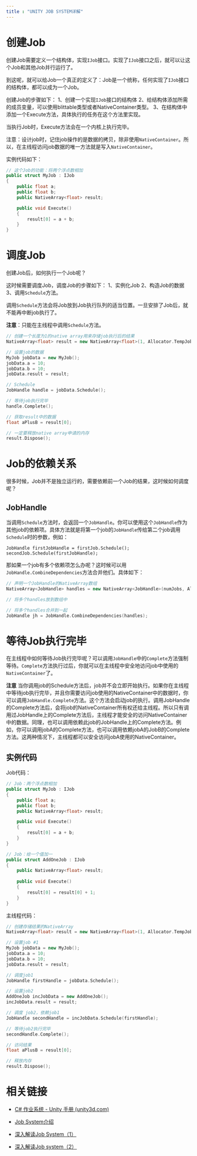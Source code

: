 ```yaml
---
title : "UNITY JOB SYSTEM详解"
---
```


# 创建Job

创建Job需要定义一个结构体，实现`IJob`接口。实现了`IJob`接口之后，就可以让这个Job和其他Job并行运行了。

到这呢，就可以给Job一个真正的定义了：Job是一个统称，任何实现了`IJob`接口的结构体，都可以成为一个Job。

创建Job的步骤如下：
1、创建一个实现`IJob`接口的结构体
2、给结构体添加所需的成员变量，可以使用blittable类型或者NativeContainer类型。
3、在结构体中添加一个Execute方法，具体执行的任务在这个方法里实现。

当执行Job时，Execute方法会在一个内核上执行完毕。

注意：设计job时，记住job操作的是数据的拷贝，除非使用`NativeContainer`。所以，在主线程访问job数据的唯一方法就是写入`NativeContainer`。

实例代码如下：

```cpp
// 这个Job的功能：将两个浮点数相加
public struct MyJob : IJob
{
    public float a;
    public float b;
    public NativeArray<float> result;

    public void Execute()
    {
        result[0] = a + b;
    }
}
```

# 调度Job

创建Job后，如何执行一个Job呢？

这时候需要调度Job，调度Job的步骤如下：
1、实例化Job
2、构造Job的数据
3、调用`Schedule`方法。

调用`Schedule`方法会将Job放到Job执行队列的适当位置。一旦安排了Job后，就不能再中断job执行了。

**注意**：只能在主线程中调用`Schedule`方法。

```cpp
// 创建一个长度为1的native array用来存储job执行后的结果
NativeArray<float> result = new NativeArray<float>(1, Allocator.TempJob);

// 设置job的数据
MyJob jobData = new MyJob();
jobData.a = 10;
jobData.b = 10;
jobData.result = result;

// Schedule
JobHandle handle = jobData.Schedule();

// 等待job执行完毕
handle.Complete();

// 获取result中的数据
float aPlusB = result[0];

// 一定要释放native array申请的内存
result.Dispose();
```

# Job的依赖关系

很多时候，Job并不是独立运行的，需要依赖前一个Job的结果，这时候如何调度呢？

## JobHandle

当调用`Schedule`方法时，会返回一个`JobHandle`。你可以使用这个`JobHandle`作为其他job的依赖项。具体方法就是将第一个job的`JobHandle`传给第二个job调用`Schedule`时的参数，例如：

```undefined
JobHandle firstJobHandle = firstJob.Schedule();
secondJob.Schedule(firstJobHandle);
```

那如果一个job有多个依赖项怎么办呢？这时候可以用`JobHandle.CombineDependencies`方法合并他们。具体如下：

```cpp
// 声明一个JobHandle的NativeArray数组
NativeArray<JobHandle> handles = new NativeArray<JobHandle>(numJobs, Allocator.TempJob);

// 将多个handles放到数组中

// 将多个handles合并到一起
JobHandle jh = JobHandle.CombineDependencies(handles);
```

# 等待Job执行完毕

在主线程中如何等待Job执行完毕呢？可以调用`JobHandle`中的`Complete`方法强制等待。`Complete`方法执行过后，你就可以在主线程中安全地访问job中使用的`NativeContainer`了。

**注意**
当你调用job的Schedule方法后，job并不会立即开始执行。如果你在主线程中等待job执行完毕，并且你需要访问job使用的NativeContainer中的数据时，你可以调用`JobHandle.Complete`方法。这个方法会启动job的执行。调用JobHandle的Complete方法后，会将job的NativeContainer所有权还给主线程。所以只有调用过JobHandle上的Complete方法后，主线程才能安全的访问NativeContainer中的数据。同理，也可以调用依赖此job的JobHandle上的Complete方法。例如，你可以调用jobA的Complete方法，也可以调用依赖jobA的JobB的Complete方法。这两种情况下，主线程都可以安全访问jobA使用的NativeContainer。

## 实例代码

Job代码：

```cpp
// Job：两个浮点数相加
public struct MyJob : IJob
{
    public float a;
    public float b;
    public NativeArray<float> result;

    public void Execute()
    {
        result[0] = a + b;
    }
}

// Job：给一个值加一
public struct AddOneJob : IJob
{
    public NativeArray<float> result;
    
    public void Execute()
    {
        result[0] = result[0] + 1;
    }
}
```

主线程代码：

```cpp
// 创建存储结果的NativeArray
NativeArray<float> result = new NativeArray<float>(1, Allocator.TempJob);

// 设置job #1
MyJob jobData = new MyJob();
jobData.a = 10;
jobData.b = 10;
jobData.result = result;

// 调度job1
JobHandle firstHandle = jobData.Schedule();

// 设置job2
AddOneJob incJobData = new AddOneJob();
incJobData.result = result;

// 调度 job2，依赖job1
JobHandle secondHandle = incJobData.Schedule(firstHandle);

// 等待job2执行完毕
secondHandle.Complete();

// 访问结果
float aPlusB = result[0];

// 释放内存
result.Dispose();
```

# 相关链接

- [C# 作业系统 - Unity 手册 (unity3d.com)](https://docs.unity3d.com/cn/2020.2/Manual/JobSystem.html)

- [Job System介绍](https://mp.weixin.qq.com/s/ZOVzDZQYBkfs6gAdrTMJUA)

- [深入解读Job System（1） ](https://mp.weixin.qq.com/s?__biz=MzU5MjQ1NTEwOA==&mid=2247495224&idx=1&sn=6da0b515c54aee71ae64166369ae2320&chksm=fe1dda93c96a53851da09775d9c4a8947a26b26dfdc4aba2775685efee3451c026a8d353a851&mpshare=1&scene=23&srcid=1026M4Dnvzb65VokHexArRV2#rd)

- [深入解读Job system（2）](https://mp.weixin.qq.com/s?__biz=MzU5MjQ1NTEwOA==&mid=2247495225&idx=1&sn=8c7212a747704da0b85d364529464509&chksm=fe1dda92c96a53848bca7cf95731ce8a9c853c80a4d3e7aa3f249c87d3a50620f30ce85254d6&mpshare=1&scene=23&srcid=1026HlBykd8qHTStfScE4ION#rd)